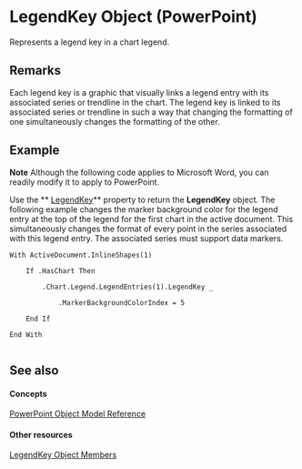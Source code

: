 
# LegendKey Object (PowerPoint)

Represents a legend key in a chart legend.


## Remarks

 Each legend key is a graphic that visually links a legend entry with its associated series or trendline in the chart. The legend key is linked to its associated series or trendline in such a way that changing the formatting of one simultaneously changes the formatting of the other.


## Example




 **Note**  Although the following code applies to Microsoft Word, you can readily modify it to apply to PowerPoint.

Use the  ** [LegendKey](6265569c-fc7c-5fe8-864e-d543a08b33f4.md)** property to return the **LegendKey** object. The following example changes the marker background color for the legend entry at the top of the legend for the first chart in the active document. This simultaneously changes the format of every point in the series associated with this legend entry. The associated series must support data markers.




```
With ActiveDocument.InlineShapes(1)

    If .HasChart Then

        .Chart.Legend.LegendEntries(1).LegendKey _

            .MarkerBackgroundColorIndex = 5

    End If

End With


```


## See also


#### Concepts


 [PowerPoint Object Model Reference](00acd64a-5896-0459-39af-98df2849849e.md)
#### Other resources


 [LegendKey Object Members](f7790c4f-2d36-698c-349b-2dcd676a38c6.md)

